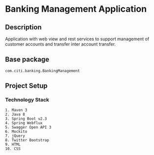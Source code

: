 # Banking Management Application
## Description
Application with web view and rest services to support management of customer accounts and transfer inter account transfer.
		
## Base package
```text
com.citi.banking.BankingManagement
```

## Project Setup
### Technology Stack 
```text
1. Maven 3
2. Java 8
3. Spring Boot v2.3
4. Spring Webflux
5. Swagger Open API 3
6. Mockito
7. jQuery
8. Twitter Bootstrap
9. HTML
10. CSS
```
